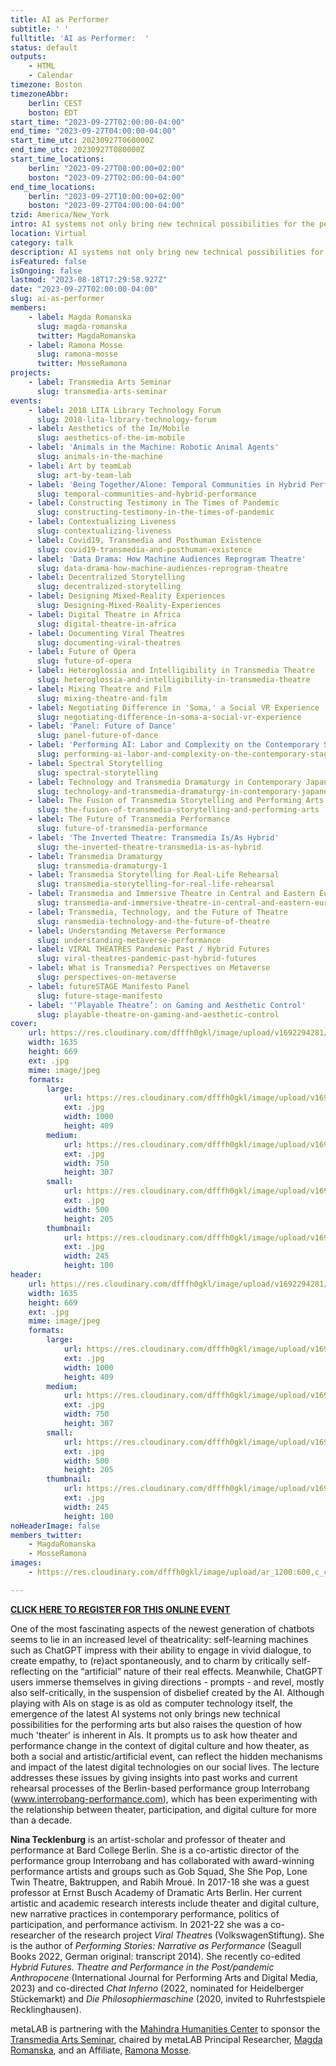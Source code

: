 ```yaml
---
title: AI as Performer
subtitle: ' '
fulltitle: 'AI as Performer:  '
status: default
outputs:
    - HTML
    - Calendar
timezone: Boston
timezoneAbbr:
    berlin: CEST
    boston: EDT
start_time: "2023-09-27T02:00:00-04:00"
end_time: "2023-09-27T04:00:00-04:00"
start_time_utc: 20230927T060000Z
end_time_utc: 20230927T080000Z
start_time_locations:
    berlin: "2023-09-27T08:00:00+02:00"
    boston: "2023-09-27T02:00:00-04:00"
end_time_locations:
    berlin: "2023-09-27T10:00:00+02:00"
    boston: "2023-09-27T04:00:00-04:00"
tzid: America/New_York
intro: AI systems not only bring new technical possibilities for the performing arts but also raise the question of how much 'theater' is inherent in AIs.
location: Virtual
category: talk
description: AI systems not only bring new technical possibilities for the performing arts but also raise the question of how much 'theater' is inherent in AIs.
isFeatured: false
isOngoing: false
lastmod: "2023-08-18T17:29:58.927Z"
date: "2023-09-27T02:00:00-04:00"
slug: ai-as-performer
members:
    - label: Magda Romanska
      slug: magda-romanska
      twitter: MagdaRomanska
    - label: Ramona Mosse
      slug: ramona-mosse
      twitter: MosseRamona
projects:
    - label: Transmedia Arts Seminar
      slug: transmedia-arts-seminar
events:
    - label: 2018 LITA Library Technology Forum
      slug: 2018-lita-library-technology-forum
    - label: Aesthetics of the Im/Mobile
      slug: aesthetics-of-the-im-mobile
    - label: 'Animals in the Machine: Robotic Animal Agents'
      slug: animals-in-the-machine
    - label: Art by teamLab
      slug: art-by-team-lab
    - label: 'Being Together/Alone: Temporal Communities in Hybrid Performances'
      slug: temporal-communities-and-hybrid-performance
    - label: Constructing Testimony in The Times of Pandemic
      slug: constructing-testimony-in-the-times-of-pandemic
    - label: Contextualizing Liveness
      slug: contextualizing-liveness
    - label: Covid19, Transmedia and Posthuman Existence
      slug: covid19-transmedia-and-posthuman-existence
    - label: 'Data Drama: How Machine Audiences Reprogram Theatre'
      slug: data-drama-how-machine-audiences-reprogram-theatre
    - label: Decentralized Storytelling
      slug: decentralized-storytelling
    - label: Designing Mixed-Reality Experiences
      slug: Designing-Mixed-Reality-Experiences
    - label: Digital Theatre in Africa
      slug: digital-theatre-in-africa
    - label: Documenting Viral Theatres
      slug: documenting-viral-theatres
    - label: Future of Opera
      slug: future-of-opera
    - label: Heteroglossia and Intelligibility in Transmedia Theatre
      slug: heteroglossia-and-intelligibility-in-transmedia-theatre
    - label: Mixing Theatre and Film
      slug: mixing-theatre-and-film
    - label: Negotiating Difference in 'Soma,' a Social VR Experience
      slug: negotiating-difference-in-soma-a-social-vr-experience
    - label: 'Panel: Future of Dance'
      slug: panel-future-of-dance
    - label: 'Performing AI: Labor and Complexity on the Contemporary Stage'
      slug: performing-ai-labor-and-complexity-on-the-contemporary-stage
    - label: Spectral Storytelling
      slug: spectral-storytelling
    - label: Technology and Transmedia Dramaturgy in Contemporary Japanese Performing Arts
      slug: technology-and-transmedia-dramaturgy-in-contemporary-japanese-performing-arts
    - label: The Fusion of Transmedia Storytelling and Performing Arts
      slug: the-fusion-of-transmedia-storytelling-and-performing-arts
    - label: The Future of Transmedia Performance
      slug: future-of-transmedia-performance
    - label: 'The Inverted Theatre: Transmedia Is/As Hybrid'
      slug: the-inverted-theatre-transmedia-is-as-hybrid
    - label: Transmedia Dramaturgy
      slug: transmedia-dramaturgy-1
    - label: Transmedia Storytelling for Real-Life Rehearsal
      slug: transmedia-storytelling-for-real-life-rehearsal
    - label: Transmedia and Immersive Theatre in Central and Eastern Europe
      slug: transmedia-and-immersive-theatre-in-central-and-eastern-europe
    - label: Transmedia, Technology, and the Future of Theatre
      slug: ransmedia-technology-and-the-future-of-theatre
    - label: Understanding Metaverse Performance
      slug: understanding-metaverse-performance
    - label: VIRAL THEATRES Pandemic Past / Hybrid Futures
      slug: viral-theatres-pandemic-past-hybrid-futures
    - label: What is Transmedia? Perspectives on Metaverse
      slug: perspectives-on-metaverse
    - label: futureSTAGE Manifesto Panel
      slug: future-stage-manifesto
    - label: '‘Playable Theatre’: on Gaming and Aesthetic Control'
      slug: playable-theatre-on-gaming-and-aesthetic-control
cover:
    url: https://res.cloudinary.com/dfffh0gkl/image/upload/v1692294281/Nina_Poster_f8e4bc98e3.jpg
    width: 1635
    height: 669
    ext: .jpg
    mime: image/jpeg
    formats:
        large:
            url: https://res.cloudinary.com/dfffh0gkl/image/upload/v1692294282/large_Nina_Poster_f8e4bc98e3.jpg
            ext: .jpg
            width: 1000
            height: 409
        medium:
            url: https://res.cloudinary.com/dfffh0gkl/image/upload/v1692294282/medium_Nina_Poster_f8e4bc98e3.jpg
            ext: .jpg
            width: 750
            height: 307
        small:
            url: https://res.cloudinary.com/dfffh0gkl/image/upload/v1692294283/small_Nina_Poster_f8e4bc98e3.jpg
            ext: .jpg
            width: 500
            height: 205
        thumbnail:
            url: https://res.cloudinary.com/dfffh0gkl/image/upload/v1692294281/thumbnail_Nina_Poster_f8e4bc98e3.jpg
            ext: .jpg
            width: 245
            height: 100
header:
    url: https://res.cloudinary.com/dfffh0gkl/image/upload/v1692294281/Nina_Poster_f8e4bc98e3.jpg
    width: 1635
    height: 669
    ext: .jpg
    mime: image/jpeg
    formats:
        large:
            url: https://res.cloudinary.com/dfffh0gkl/image/upload/v1692294282/large_Nina_Poster_f8e4bc98e3.jpg
            ext: .jpg
            width: 1000
            height: 409
        medium:
            url: https://res.cloudinary.com/dfffh0gkl/image/upload/v1692294282/medium_Nina_Poster_f8e4bc98e3.jpg
            ext: .jpg
            width: 750
            height: 307
        small:
            url: https://res.cloudinary.com/dfffh0gkl/image/upload/v1692294283/small_Nina_Poster_f8e4bc98e3.jpg
            ext: .jpg
            width: 500
            height: 205
        thumbnail:
            url: https://res.cloudinary.com/dfffh0gkl/image/upload/v1692294281/thumbnail_Nina_Poster_f8e4bc98e3.jpg
            ext: .jpg
            width: 245
            height: 100
noHeaderImage: false
members_twitter:
    - MagdaRomanska
    - MosseRamona
images:
    - https://res.cloudinary.com/dfffh0gkl/image/upload/ar_1200:600,c_crop/c_limit,h_1200,w_600/v1692294281/Nina_Poster_f8e4bc98e3.jpg

---
```

**[CLICK HERE TO REGISTER FOR THIS ONLINE EVENT](https://zoom.us/meeting/register/tJEsdOCprzkuEtPHcNXZ5Rpnf35d6qNUoUtK)**

One of the most fascinating aspects of the newest generation of chatbots seems to lie in an increased level of theatricality: self-learning machines such as ChatGPT impress with their ability to engage in vivid dialogue, to create empathy, to (re)act spontaneously, and to charm by critically self-reflecting on the “artificial” nature of their real effects. Meanwhile, ChatGPT users immerse themselves in giving directions - prompts - and revel, mostly also self-critically, in the suspension of disbelief created by the AI. Although playing with AIs on stage is as old as computer technology itself, the emergence of the latest AI systems not only brings new technical possibilities for the performing arts but also raises the question of how much 'theater' is inherent in AIs. It prompts us to ask how theater and performance change in the context of digital culture and how theater, as both a social and artistic/artificial event, can reflect the hidden mechanisms and impact of the latest digital technologies on our social lives. The lecture addresses these issues by giving insights into past works and current rehearsal processes of the Berlin-based performance group Interrobang (www.interrobang-performance.com), which has been experimenting with the relationship between theater, participation, and digital culture for more than a decade.
 
**Nina Tecklenburg** is an artist-scholar and professor of theater and performance at Bard College Berlin. She is a co-artistic director of the performance group Interrobang and has collaborated with award-winning performance artists and groups such as Gob Squad, She She Pop, Lone Twin Theatre, Baktruppen, and Rabih Mroué. In 2017-18 she was a guest professor at Ernst Busch Academy of Dramatic Arts Berlin. Her current artistic and academic research interests include theater and digital culture, new narrative practices in contemporary performance, politics of participation, and performance activism. In 2021-22 she was a co-researcher of the research project *Viral Theatre*s (VolkswagenStiftung). She is the author of *Performing Stories: Narrative as Performance* (Seagull Books 2022, German original: transcript 2014). She recently co-edited *Hybrid Futures. Theatre and Performance in the Post/pandemic Anthropocene* (International Journal for Performing Arts and Digital Media, 2023) and co-directed *Chat Inferno* (2022, nominated for Heidelberger Stückemarkt) and *Die Philosophiermaschine* (2020, invited to Ruhrfestspiele Recklinghausen).
 


metaLAB is partnering with the [Mahindra Humanities Center](https://mahindrahumanities.fas.harvard.edu/transmedia-arts) to sponsor the [Transmedia Arts Seminar]( https://mlml.io/p/transmedia-arts-seminar/), chaired by metaLAB Principal Researcher, [Magda Romanska]( https://mlml.io/m/magda-romanska/), and an Affiliate, [Ramona Mosse](https://mlml.io/r/ramona-mosse/).